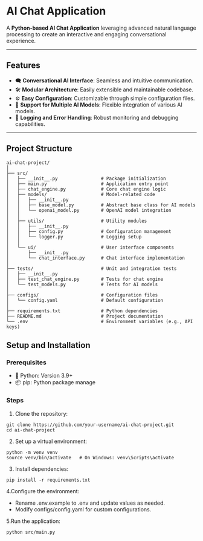 # AI Chat Application

A **Python-based AI Chat Application** leveraging advanced natural language processing to create an interactive and engaging conversational experience.

---

## Features

- 🗨️ **Conversational AI Interface**: Seamless and intuitive communication.
- 🛠️ **Modular Architecture**: Easily extensible and maintainable codebase.
- ⚙️ **Easy Configuration**: Customizable through simple configuration files.
- 🤖 **Support for Multiple AI Models**: Flexible integration of various AI models.
- 📝 **Logging and Error Handling**: Robust monitoring and debugging capabilities.

---

## Project Structure

```plaintext
ai-chat-project/
│
├── src/
│   ├── __init__.py                # Package initialization
│   ├── main.py                    # Application entry point
│   ├── chat_engine.py             # Core chat engine logic
│   ├── models/                    # Model-related code
│   │   ├── __init__.py
│   │   ├── base_model.py          # Abstract base class for AI models
│   │   └── openai_model.py        # OpenAI model integration
│   │
│   ├── utils/                     # Utility modules
│   │   ├── __init__.py
│   │   ├── config.py              # Configuration management
│   │   └── logger.py              # Logging setup
│   │
│   └── ui/                        # User interface components
│       ├── __init__.py
│       └── chat_interface.py      # Chat interface implementation
│
├── tests/                         # Unit and integration tests
│   ├── __init__.py
│   ├── test_chat_engine.py        # Tests for chat engine
│   └── test_models.py             # Tests for AI models
│
├── configs/                       # Configuration files
│   └── config.yaml                # Default configuration
│
├── requirements.txt               # Python dependencies
├── README.md                      # Project documentation
└── .env                           # Environment variables (e.g., API keys)
```
## Setup and Installation
### Prerequisites
- 🐍 Python: Version 3.9+
- 📦 pip: Python package manage


### Steps
1. Clone the repository:
```plaintext
git clone https://github.com/your-username/ai-chat-project.git
cd ai-chat-project
```
2. Set up a virtual environment:
```plaintext
python -m venv venv
source venv/bin/activate   # On Windows: venv\Scripts\activate
```
3. Install dependencies:
```plaintext
pip install -r requirements.txt
```
4.Configure the environment:
- Rename .env.example to .env and update values as needed.
- Modify configs/config.yaml for custom configurations.

5.Run the application:
```plaintext
python src/main.py
```
